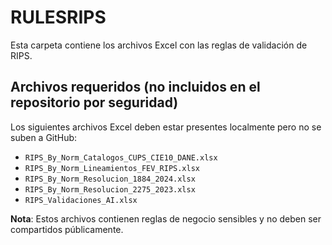 # RULESRIPS

Esta carpeta contiene los archivos Excel con las reglas de validación de RIPS.

## Archivos requeridos (no incluidos en el repositorio por seguridad)

Los siguientes archivos Excel deben estar presentes localmente pero no se suben a GitHub:

- `RIPS_By_Norm_Catalogos_CUPS_CIE10_DANE.xlsx`
- `RIPS_By_Norm_Lineamientos_FEV_RIPS.xlsx`
- `RIPS_By_Norm_Resolucion_1884_2024.xlsx`
- `RIPS_By_Norm_Resolucion_2275_2023.xlsx`
- `RIPS_Validaciones_AI.xlsx`

**Nota**: Estos archivos contienen reglas de negocio sensibles y no deben ser compartidos públicamente.

